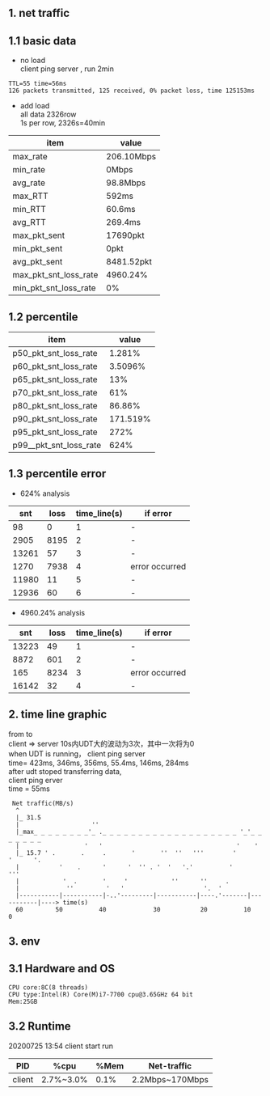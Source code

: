 ## 1. net traffic
## 1.1 basic data
- no load  
client ping server , run 2min
```
TTL=55 time=56ms  
126 packets transmitted, 125 received, 0% packet loss, time 125153ms  
```

- add load   
all data 2326row   
1s per row, 2326s=40min

| item | value |  
| -- | -- |  
| max_rate  | 206.10Mbps |   
| min_rate | 0Mbps |    
| avg_rate |  98.8Mbps |    
| max_RTT | 592ms |    
| min_RTT | 60.6ms |   
| avg_RTT | 269.4ms  |
| max_pkt_sent |  17690pkt |   
| min_pkt_sent | 0pkt |   
| avg_pkt_sent | 8481.52pkt |   
| max_pkt_snt_loss_rate | 4960.24% |   
| min_pkt_snt_loss_rate | 0%  |  

## 1.2 percentile  
| item | value |  
| -- | -- |
| p50_pkt_snt_loss_rate | 1.281% |   
| p60_pkt_snt_loss_rate | 3.5096% |   
| p65_pkt_snt_loss_rate | 13% |    
| p70_pkt_snt_loss_rate | 61% |  
| p80_pkt_snt_loss_rate | 86.86%  |  
| p90_pkt_snt_loss_rate | 171.519% |  
| p95_pkt_snt_loss_rate | 272% |  
| p99__pkt_snt_loss_rate | 624% |


## 1.3 percentile error  
- 624% analysis  

| snt  |	loss 	|	time_line(s) | if error |
| -- | --| -- | -- |
|98	|		0 	|		1 | -|
|2905|	8195 | 		2|- |  
| 13261 |	57 |	3 | - |   
| 1270	|	7938 | 4 | error occurred |  
| 11980 | 11 | 5  | -|   
| 12936 | 60 | 6 | - |  	

- 4960.24% analysis  

| snt  |	loss 	|	time_line(s) | if error |
| -- | --| -- | -- |  
| 13223 | 49  | 1 | - |  
| 8872 | 601 | 2 | - |  
| 165 | 8234 | 3 | error occurred |  
| 16142 |  32 | 4 | - |

## 2. time line graphic
from 				to  
client	=>	server
10s内UDT大的波动为3次，其中一次将为0  
when UDT is running，
client  ping 	server   
time= 423ms, 346ms, 356ms, 55.4ms, 146ms, 284ms  
after udt stoped  transferring data,  
client ping erver  
time = 55ms  
```
 Net traffic(MB/s)
  ^  
  |_ 31.5   
  | 				   ''  
  |_max_ _ _ _ _ _ _ _'_ ._ _ _ _ _ _ _ _ _ _ _ _ _ _ _ _ _ _ _ '_'_ _ _ _ _ _ _   
  |					 '   '									   '	'   
  |_ 15.7 ' .   	.     .       '		  ''  ''   '''		  '		  ' 	 '.   
  |           '    . 	  '      '  '' . '  '	'.'			 '			'''   
  |			   '  . 	  '     '			 ''		 ''		.   
  | 			'' 	   	   '   '					  '.  '   
  |-----------|-----------|-..'---------|-----------|----.'-------|-----------|----> time(s)
  60 		 50 		 40 			30 	 		 20  		 10     	  0
```

## 3. env  
## 3.1 Hardware and OS  
```
CPU core:8C(8 threads)  
CPU type:Intel(R) Core(M)i7-7700 cpu@3.65GHz 64 bit  
Mem:25GB  
```
## 3.2 Runtime  
20200725 13:54 client start run

| PID	| %cpu | %Mem	| Net-traffic |  	 
| -- | -- | -- | -- |   
| client | 2.7%~3.0%	| 0.1% | 2.2Mbps~170Mbps  |
